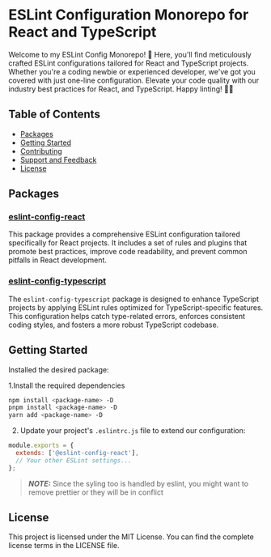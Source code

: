 # ESLint Configuration Monorepo for React and TypeScript

Welcome to my ESLint Config Monorepo! 🚀 Here, you'll find meticulously crafted ESLint configurations tailored for React and TypeScript projects. Whether you're a coding newbie or experienced developer, we've got you covered with just one-line configuration. Elevate your code quality with our industry best practices for React, and TypeScript. Happy linting! 🧹📝

## Table of Contents

- [Packages](#packages)
- [Getting Started](#getting-started)
- [Contributing](#contributing)
- [Support and Feedback](#support-and-feedback)
- [License](#license)

## Packages

### [eslint-config-react](./packages/eslint-config-react)

This package provides a comprehensive ESLint configuration tailored specifically for React projects. It includes a set of rules and plugins that promote best practices, improve code readability, and prevent common pitfalls in React development.

### [eslint-config-typescript](./packages/eslint-config-typescript)

The `eslint-config-typescript` package is designed to enhance TypeScript projects by applying ESLint rules optimized for TypeScript-specific features. This configuration helps catch type-related errors, enforces consistent coding styles, and fosters a more robust TypeScript codebase.

## Getting Started

Installed the desired package:

1.Install the required dependencies 
```sh
npm install <package-name> -D
pnpm install <package-name> -D
yarn add <package-name> -D
```

2. Update your project's `.eslintrc.js` file to extend our configuration:
```javascript
module.exports = {
  extends: ['@eslint-config-react'],
  // Your other ESLint settings...
};
```
> **_NOTE:_**  Since the syling too is handled by eslint, you might want to remove prettier or they will be in conflict

## License
This project is licensed under the MIT License. You can find the complete license terms in the LICENSE file.

